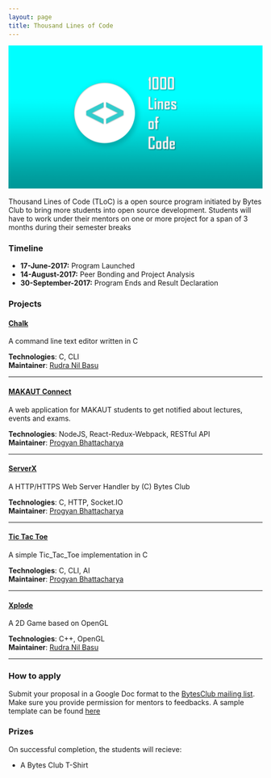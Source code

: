 ```yaml
---
layout: page
title: Thousand Lines of Code
---
```


![logo](https://raw.githubusercontent.com/BytesClub/BytesClub.github.io/master/images/tloc.png)

Thousand Lines of Code (TLoC) is a open source program initiated by Bytes Club to bring more students into open source development. Students will have to work under their mentors on one or more project for a span of 3 months during their semester breaks

### Timeline

* **17-June-2017:** Program Launched
* **14-August-2017:** Peer Bonding and Project Analysis
* **30-September-2017:** Program Ends and Result Declaration

### Projects

#### [Chalk](https://github.com/BytesClub/chalk)
A command line text editor written in C

**Technologies**: C, CLI<br/>
**Maintainer**: [Rudra Nil Basu](https://github.com/RudraNilBasu)

---

#### [MAKAUT Connect](https://github.com/BytesClub/MAKAUT-Connect)
A web application for MAKAUT students to get notified about lectures, events and exams.

**Technologies**: NodeJS, React-Redux-Webpack, RESTful API<br/>
**Maintainer**: [Progyan Bhattacharya](https://github.com/Progyan1997)

---

#### [ServerX](https://github.com/BytesClub/serverX)
A HTTP/HTTPS Web Server Handler by (C) Bytes Club

**Technologies**: C, HTTP, Socket.IO<br/>
**Maintainer**: [Progyan Bhattacharya](https://github.com/Progyan1997)

---

#### [Tic Tac Toe](https://github.com/BytesClub/Tic_Tac_Toe)
A simple Tic_Tac_Toe implementation in C

**Technologies**: C, CLI, AI<br/>
**Maintainer**: [Progyan Bhattacharya](https://github.com/Progyan1997)

---

#### [Xplode](https://github.com/BytesClub/Xplode)
A 2D Game based on OpenGL 

**Technologies**: C++, OpenGL<br>
**Maintainer**: [Rudra Nil Basu](https://github.com/RudraNilBasu)

---

### How to apply

Submit your proposal in a Google Doc format to the [BytesClub mailing list](mailto:bytes-club@googlegroups.com). Make sure you provide permission for mentors to feedbacks. A sample template can be found [here](https://github.com/BytesClub/Guidelines/wiki/Thousand-Lines-of-Code:-Application-Template)

### Prizes

On successful completion, the students will recieve:

* A Bytes Club T-Shirt
